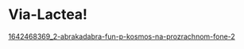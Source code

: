 # Via-Lactea!
[1642468369_2-abrakadabra-fun-p-kosmos-na-prozrachnom-fone-2](https://github.com/PPU01/Via-Lactea/assets/170420785/82e3b9dc-4fe0-461d-a66f-38aa9dbdf5f3)
